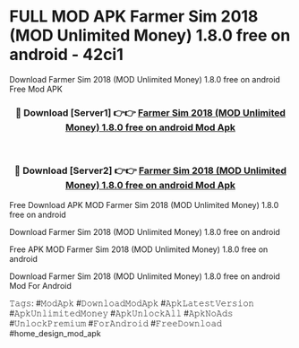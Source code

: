 # FULL MOD APK Farmer Sim 2018 (MOD Unlimited Money) 1.8.0 free on android - 42ci1
Download Farmer Sim 2018 (MOD Unlimited Money) 1.8.0 free on android Free Mod APK

<div align="center">
<h3>🔴 Download [Server1] 👉👉 <a href="https://apk-comot.site?title=Farmer_Sim_2018_(MOD_Unlimited_Money)_1.8.0_free_on_android">Farmer Sim 2018 (MOD Unlimited Money) 1.8.0 free on android Mod Apk</a></h3><br>

<h3>🔴 Download [Server2] 👉👉 <a href="https://apk-comot.site?title=Farmer_Sim_2018_(MOD_Unlimited_Money)_1.8.0_free_on_android">Farmer Sim 2018 (MOD Unlimited Money) 1.8.0 free on android Mod Apk</a></h3>
</div>


Free Download APK MOD Farmer Sim 2018 (MOD Unlimited Money) 1.8.0 free on android

Download Farmer Sim 2018 (MOD Unlimited Money) 1.8.0 free on android 

Free APK MOD Farmer Sim 2018 (MOD Unlimited Money) 1.8.0 free on android 

Download Farmer Sim 2018 (MOD Unlimited Money) 1.8.0 free on android Mod For Android

𝚃𝚊𝚐𝚜: #𝙼𝚘𝚍𝙰𝚙𝚔 #𝙳𝚘𝚠𝚗𝚕𝚘𝚊𝚍𝙼𝚘𝚍𝙰𝚙𝚔 #𝙰𝚙𝚔𝙻𝚊𝚝𝚎𝚜𝚝𝚅𝚎𝚛𝚜𝚒𝚘𝚗 #𝙰𝚙𝚔𝚄𝚗𝚕𝚒𝚖𝚒𝚝𝚎𝚍𝙼𝚘𝚗𝚎𝚢 #𝙰𝚙𝚔𝚄𝚗𝚕𝚘𝚌𝚔𝙰𝚕𝚕 #𝙰𝚙𝚔𝙽𝚘𝙰𝚍𝚜 #𝚄𝚗𝚕𝚘𝚌𝚔𝙿𝚛𝚎𝚖𝚒𝚞𝚖 #𝙵𝚘𝚛𝙰𝚗𝚍𝚛𝚘𝚒𝚍 #𝙵𝚛𝚎𝚎𝙳𝚘𝚠𝚗𝚕𝚘𝚊𝚍 #home_design_mod_apk